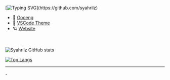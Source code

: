 [![Typing SVG](https://readme-typing-svg.herokuapp.com?font=Lemon+milk&color=F70000&lines=Welcome+to+my+GitHub+Pages;+Enjoy+my+content...)](https://github.com/syahrilz)

  <ul>
  <li>🎁  <a href="https://saweria.io/eskey">Goceng </a></li>
  <li>🎨  <a href="https://marketplace.visualstudio.com/items?itemName=Eskeyz.eskey-theme&ssr=false#overview">VSCode Theme</a></li>
  <li>🪐  <a href="https://syahrilz.github.io/">Website</a></li>
</ul>
<br>

![Syahrilz GitHub stats](https://github-readme-stats.vercel.app/api?username=syahrilz&theme=midnight-purple&show_icons=true)

[![Top Langs](https://github-readme-stats.vercel.app/api/top-langs/?username=syahrilz&layout=compact)](https://github.com/syahrilz/github-readme-stats)

<hr>
<p>-</p>
